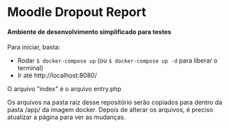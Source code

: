 # Moodle Dropout Report
#### Ambiente de desenvolvimento simplificado para testes

Para iniciar, basta:
 - Rodar `$ docker-compose up` (ou `$ docker-compose up -d` para liberar o terminal)
 - Ir até http://localhost:8080/

O arquivo "index" é o arquivo entry.php

Os arquivos na pasta raiz desse repositório serão copiados para dentro da pasta /app/ da imagem docker.
Depois de alterar os arquivos, é preciso atualizar a página para ver as mudanças. 
